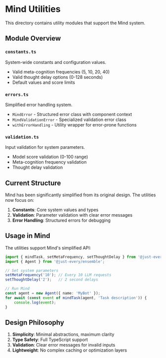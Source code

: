 # Mind Utilities

This directory contains utility modules that support the Mind system.

## Module Overview

### `constants.ts`
System-wide constants and configuration values.
- Valid meta-cognition frequencies (5, 10, 20, 40)
- Valid thought delay options (0-128 seconds)
- Default values and score limits

### `errors.ts`
Simplified error handling system.
- `MindError` - Structured error class with component context
- `MindValidationError` - Specialized validation error class
- `withErrorHandling` - Utility wrapper for error-prone functions

### `validation.ts`
Input validation for system parameters.
- Model score validation (0-100 range)
- Meta-cognition frequency validation
- Thought delay validation

## Current Structure

Mind has been significantly simplified from its original design. The utilities now focus on:

1. **Constants**: Core system values and types
2. **Validation**: Parameter validation with clear error messages  
3. **Error Handling**: Structured errors for debugging

## Usage in Mind

The utilities support Mind's simplified API:

```typescript
import { mindTask, setMetaFrequency, setThoughtDelay } from '@just-every/mind';
import { Agent } from '@just-every/ensemble';

// Set system parameters
setMetaFrequency('10'); // Every 10 LLM requests
setThoughtDelay('2');   // 2 second delays

// Run Mind
const agent = new Agent({ name: 'MyBot' });
for await (const event of mindTask(agent, 'Task description')) {
    console.log(event);
}
```

## Design Philosophy

1. **Simplicity**: Minimal abstractions, maximum clarity
2. **Type Safety**: Full TypeScript support
3. **Validation**: Clear error messages for invalid inputs
4. **Lightweight**: No complex caching or optimization layers